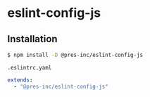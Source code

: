 # eslint-config-js

## Installation

```bash
$ npm install -D @pres-inc/eslint-config-js
```

`.eslintrc.yaml`

```yaml
extends:
  - "@pres-inc/eslint-config-js"
```
